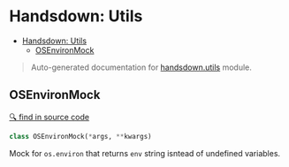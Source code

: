 # Handsdown: Utils

- [Handsdown: Utils](#handsdown-utils)
  - [OSEnvironMock](#osenvironmock)

> Auto-generated documentation for [handsdown.utils](../handsdown/utils.py) module.

## OSEnvironMock

[🔍 find in source code](../handsdown/utils.py#L10)

```python
class OSEnvironMock(*args, **kwargs)
```

Mock for `os.environ` that returns `env` string isntead of undefined variables.
